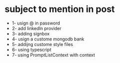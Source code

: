 # subject to mention in post
- 1- usign @ in password
- 2- add linkedIn provider
- 3- adding signbox
- 4- usign a custome mongodb bank
- 5- addijng custome style files
- 6- using typescript
- 7- using PromptListContext with context 
